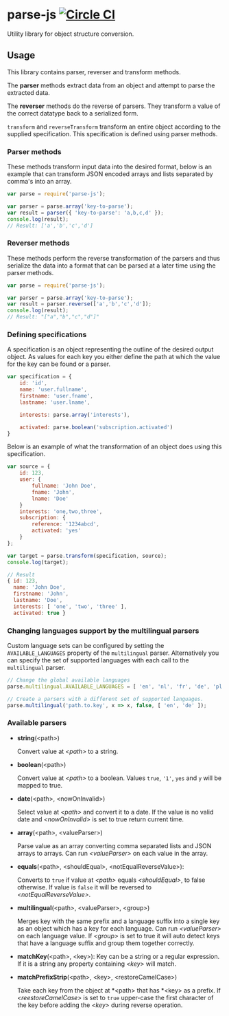 # parse-js [![Circle CI](https://circleci.com/gh/bubobox/parse-js.svg?style=svg)](https://circleci.com/gh/bubobox/parse-js)

Utility library for object structure conversion.

## Usage

This library contains parser, reverser and transform methods.

The **parser** methods extract data from an object
and attempt to parse the extracted data.

The **reverser** methods do the reverse of parsers. They transform a value
of the correct datatype back to a serialized form.

`transform` and `reverseTransform` transform an entire object according to the supplied specification.
This specification is defined using parser methods.


### Parser methods

These methods transform input data into the desired format, below is an example that can transform JSON
encoded arrays and lists separated by comma's into an array.

```javascript
var parse = require('parse-js');

var parser = parse.array('key-to-parse');
var result = parser({ 'key-to-parse': 'a,b,c,d' });
console.log(result);
// Result: ['a','b','c','d']
```

### Reverser methods

These methods perform the reverse transformation of the parsers and thus serialize the data into
a format that can be parsed at a later time using the parser methods.

```javascript
var parse = require('parse-js');

var parser = parse.array('key-to-parse');
var result = parser.reverse(['a','b','c','d']);
console.log(result);
// Result: "["a","b","c","d"]"
```

### Defining specifications

A specification is an object representing the outline of the desired output object. As values for each key you either
define the path at which the value for the key can be found or a parser.

```javascript
var specification = {
    id: 'id',
    name: 'user.fullname',
    firstname: 'user.fname',
    lastname: 'user.lname',

    interests: parse.array('interests'),

    activated: parse.boolean('subscription.activated')
}
```

Below is an example of what the transformation of an object does using this specification.

```javascript
var source = {
    id: 123,
    user: {
        fullname: 'John Doe',
        fname: 'John',
        lname: 'Doe'
    }
    interests: 'one,two,three',
    subscription: {
        reference: '1234abcd',
        activated: 'yes'
    }
};

var target = parse.transform(specification, source);
console.log(target);

// Result
{ id: 123,
  name: 'John Doe',
  firstname: 'John',
  lastname: 'Doe',
  interests: [ 'one', 'two', 'three' ],
  activated: true }

```

### Changing languages support by the multilingual parsers

Custom language sets can be configured by setting the `AVAILABLE_LANGUAGES` property of the `multilingual` parser.
Alternatively you can specify the set of supported languages with each call to the `multilingual` parser.

```javascript
// Change the global available languages
parse.multilingual.AVAILABLE_LANGUAGES = [ 'en', 'nl', 'fr', 'de', 'pl' ];

// Create a parsers with a different set of supported languages.
parse.multilingual('path.to.key', x => x, false, [ 'en', 'de' ]);
```

### Available parsers

- **string**(&lt;path>)

  Convert value at *&lt;path>* to a string.

- **boolean**(&lt;path>)

  Convert value at *&lt;path>* to a boolean. Values `true`, `'1'`, `yes` and `y` will be mapped to true.

- **date**(&lt;path>, &lt;nowOnInvalid>)

  Select value at *&lt;path>* and convert it to a date. If the value is no valid date and *&lt;nowOnInvalid>* is set to true return current time.

- **array**(&lt;path>, &lt;valueParser>)

  Parse value as an array converting comma separated lists and JSON arrays to arrays. Can run *&lt;valueParser>* on each value in the array.

- **equals**(&lt;path>, &lt;shouldEqual>, &lt;notEqualReverseValue>):

  Converts to `true` if value at *&lt;path>* equals *&lt;shouldEqual>*, to false otherwise. If value is `false` it will be reversed to *&lt;notEqualReverseValue>*.

- **multilingual**(&lt;path>, &lt;valueParser>, &lt;group>)

  Merges key with the same prefix and a language suffix into a single key as an object which has a key for each language. Can run *&lt;valueParser>* on each language value. If *&lt;group>* is set to true it will auto detect keys that have a language suffix and group them together correctly.


- **matchKey**(&lt;path>, &lt;key>): Key can be a string or a regular expression. If it is a string any property containing *&lt;key>* will
match.

- **matchPrefixStrip**(&lt;path>, &lt;key>, &lt;restoreCamelCase>)

  Take each key from the object at *&lt;path> that has *&lt;key> as a prefix. If *&lt;reestoreCamelCase>* is set to `true` upper-case the first character of the key before adding the *&lt;key>* during reverse operation.
